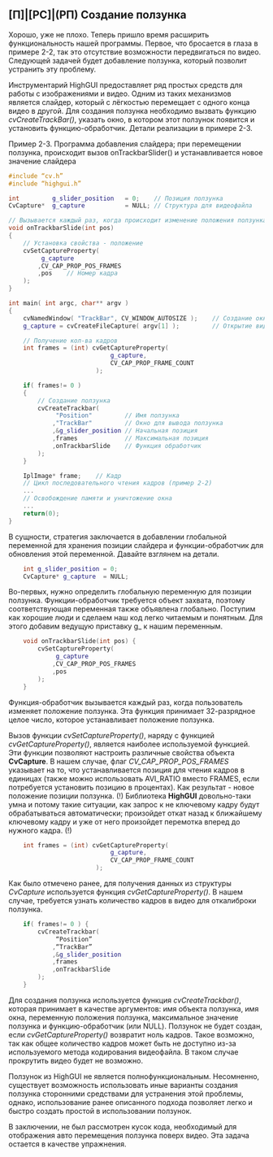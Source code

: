 ## [П]|[РС]|(РП) Создание ползунка

Хорошо, уже не плохо. Теперь пришло время расширить функциональность нашей программы. Первое, что бросается в глаза в примере 2-2, так это отсутствие возможности передвигаться по видео. Следующей задачей будет добавление ползунка, который позволит устранить эту проблему.

Инструментарий HighGUI предоставляет ряд простых средств для работы с изображениями и видео. Одним из таких механизмов является слайдер, который с лёгкостью перемещает с одного конца видео в другой. Для создания ползунка необходимо вызвать функцию *cvCreateTrackBar()*, указать окно, в котором этот ползунок появится и установить функцию-обработчик. Детали реализации в примере 2-3.

Пример 2-3. Программа добавления слайдера; при перемещении ползунка, происходит вызов onTrackbarSlider() и устанавливается новое значение слайдера
```cpp
#include “cv.h”
#include “highgui.h”

int 		g_slider_position	= 0;	// Позиция ползунка
CvCapture*	g_capture 			= NULL;	// Структура для видеофайла

// Вызывается каждый раз, когда происходит изменение положения ползунка 
void onTrackbarSlide(int pos) 
{
	// Установка свойства - положение
	cvSetCaptureProperty(
		 g_capture
		,CV_CAP_PROP_POS_FRAMES
		,pos 	// Номер кадра
	);
}

int main( int argc, char** argv ) 
{
	cvNamedWindow( "TrackBar", CV_WINDOW_AUTOSIZE );	// Создание окна
	g_capture = cvCreateFileCapture( argv[1] );			// Открытие видеофайла для формирования структуры

	// Получение кол-ва кадров
	int frames = (int) cvGetCaptureProperty(
							g_capture,
							CV_CAP_PROP_FRAME_COUNT
						);

	if( frames!= 0 ) 
	{
		// Создание ползунка
		cvCreateTrackbar(
			 "Position"			// Имя ползунка
			,"TrackBar"			// Окно для вывода ползунка
			,&g_slider_position	// Начальная позиция
			,frames 			// Максимальная позиция
			,onTrackbarSlide 	// Функция обработчик
		);
	}

	IplImage* frame;	// Кадр
	// Цикл последовательного чтения кадров (пример 2-2)
	...
	// Освобождение памяти и уничтожение окна
	...
	return(0);
}
```

В сущности, стратегия заключается в добавлении глобальной переменной для хранения позиции слайдера и функции-обработчик для обновления этой переменной. Давайте взглянем на детали.

```cpp
	int g_slider_position = 0;
	CvCapture* g_capture  = NULL;
```

Во-первых, нужно определить глобальную переменную для позиции ползунка. Функции-обработчик требуется объект захвата, поэтому соответствующая переменная также объявлена глобально. Поступим как хорошие люди и сделаем наш код легко читаемым и понятным. Для этого добавим ведущую приставку g_ к нашим переменным. 

```cpp
	void onTrackbarSlide(int pos) {
		cvSetCaptureProperty(
			 g_capture
			,CV_CAP_PROP_POS_FRAMES
			,pos
		);
	}
```

Функция-обработчик вызывается каждый раз, когда пользователь изменяет положение ползунка. Эта функция принимает 32-разрядное целое число, которое устанавливает положение ползунка.

Вызов функции *cvSetCaptureProperty()*, наряду с функцией *cvGetCaptureProperty()*, является наиболее используемой функцией. Эти функции позволяют настроить различные свойства объекта **CvCapture**. В нашем случае, флаг *CV_CAP_PROP_POS_FRAMES* указывает на то, что устанавливается позиция для чтения кадров в единицах (также можно использовать AVI_RATIO вместо FRAMES, если потребуется установить позицию в процентах). Как результат - новое положение позиции ползунка. (!) Библиотека **HighGUI** довольно-таки умна и потому такие ситуации, как запрос к не ключевому кадру будут обрабатываться автоматически; произойдет откат назад к ближайшему ключевому кадру и уже от него произойдет перемотка вперед до нужного кадра. (!)

```cpp
	int frames = (int) cvGetCaptureProperty(
							g_capture,
							CV_CAP_PROP_FRAME_COUNT
						);
```

Как было отмечено ранее, для получения данных из структуры *CvCapture* используется функция *cvGetCaptureProperty()*. В нашем случае, требуется узнать количество кадров в видео для откалиброки ползунка.

```cpp
	if( frames!= 0 ) {
		cvCreateTrackbar(
			 “Position”
			,“TrackBar”
			,&g_slider_position
			,frames
			,onTrackbarSlide
		);
	}
```

Для создания ползунка используется функция *cvCreateTrackbar()*, которая принимает в качестве аргументов: имя объекта ползунка, имя окна, переменную положения ползунка, максимальное значение ползунка и функцию-обработчик (или NULL). Ползунок не будет создан, если *cvGetCaptureProperty()* возвратит ноль кадров. Такое возможно, так как общее количество кадров может быть не доступно из-за используемого метода кодирования видеофайла. В таком случае прокрутить видео будет не возможно. 

Ползунок из HighGUI не является полнофункциональным. Несомненно, существует возможность использовать иные варианты создания ползунка сторонними средствами для устранения этой проблемы, однако, использование ранее описанного подхода позволяет легко и быстро создать простой в использовании ползунок.

В заключении, не был рассмотрен кусок кода, необходимый для отображения авто перемещения ползунка поверх видео. Эта задача остается в качестве упражнения.

